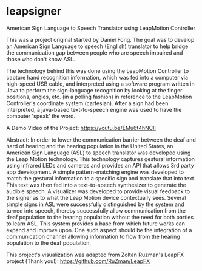 # leapsigner
American Sign Language to Speech Translator using LeapMotion Controller

This was a project original started by Daniel Fong. The goal was to develop an American Sign Language to speech (English) translator to help bridge the communication gap between people who are speech impaired and those who don't know ASL. 

The technology behind this was done using the LeapMotion Controller to capture hand recognition information, which was fed into a computer via high-speed USB cable, and interpreted using a software program written in Java to perform the sign-language recognition by looking at the finger positions, angles, etc. (in a polling fashion) in reference to the LeapMotion Controller's coordinate system (cartesian). After a sign had been interpreted, a java-based text-to-speech engine was used to have the computer 'speak' the word.

A Demo Video of the Project:
https://youtu.be/EMu6t4hNCII

Abstract:
In order to lower the communication barrier between the deaf and hard of hearing and the hearing population in the United States, an American Sign Language (ASL) to speech translator was developed using the Leap Motion technology. This technology captures gestural information using infrared LEDs and cameras and provides an API that allows 3rd party app development. A simple pattern-matching engine was developed to match the gestural information to a specific sign and translate that into text. This text was then fed into a text-to-speech synthesizer to generate the audible speech. A visualizer was developed to provide visual feedback to the signer as to what the Leap Motion device contextually sees. Several simple signs in ASL were successfully distinguished by the system and turned into speech, thereby successfully allow communication from the deaf population to the hearing population without the need for both parties to learn ASL. This system provides a base from which future works can expand and improve upon. One such aspect should be the integration of a communication channel allowing information to flow from the hearing population to the deaf population.

This project's visualization was adapted from Zoltan Ruzman's LeapFX project (Thank you!):
https://github.com/RuZman/LeapFX

